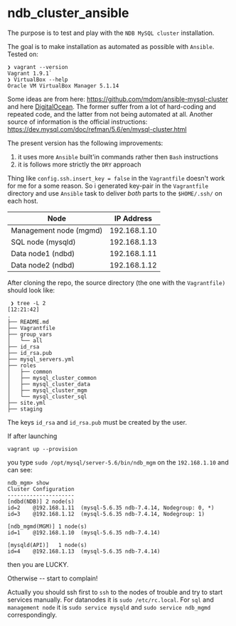 # ndb_cluster_ansible

The purpose is to test and play with the `NDB MySQL cluster` installation.

The goal is to make installation as automated as possible with `Ansible`.
Tested on:
```
❯ vagrant --version
Vagrant 1.9.1`
❯ VirtualBox --help
Oracle VM VirtualBox Manager 5.1.14
```

Some ideas are from here: https://github.com/mdom/ansible-mysql-cluster
and here
[DigitalOcean](https://www.digitalocean.com/community/tutorials/how-to-create-a-multi-node-mysql-cluster-on-ubuntu-16-04).
The former suffer from a lot of hard-coding and repeated code, and the
latter from not being automated at all. Another source of information is the
official instructions:
https://dev.mysql.com/doc/refman/5.6/en/mysql-cluster.html

The present version has the following improvements:

1. it uses more `Ansible` built'in commands rather then `Bash` instructions
2. it is follows more strictly the `DRY` approach




Thing like
`config.ssh.insert_key = false` in the `Vagrantfile` doesn't work for me for a some
reason. So i generated key-pair in the `Vagrantfile` directory and
use `Ansible` task to deliver *both* parts to the `$HOME/.ssh/` on each host.



|Node	| IP Address|
--------|-----------|
|Management node (mgmd)	|192.168.1.10|
|SQL node (mysqld)	|192.168.1.13|
|Data node1 (ndbd)	|192.168.1.11|
|Data node2 (ndbd)	|192.168.1.12|

After cloning the repo, the source directory (the one with the `Vagrantfile)`
should look like:
```
 ❯ tree -L 2                                                                                [12:21:42]
.
├── README.md
├── Vagrantfile
├── group_vars
│   └── all
├── id_rsa
├── id_rsa.pub
├── mysql_servers.yml
├── roles
│   ├── common
│   ├── mysql_cluster_common
│   ├── mysql_cluster_data
│   ├── mysql_cluster_mgm
│   └── mysql_cluster_sql
├── site.yml
├── staging
```
The keys `id_rsa` and `id_rsa.pub` must be created by the user.

If after launching
```
vagrant up --provision
```
you type `sudo /opt/mysql/server-5.6/bin/ndb_mgm` on the `192.168.1.10`
and can see:
```
ndb_mgm> show
Cluster Configuration
---------------------
[ndbd(NDB)]	2 node(s)
id=2	@192.168.1.11  (mysql-5.6.35 ndb-7.4.14, Nodegroup: 0, *)
id=3	@192.168.1.12  (mysql-5.6.35 ndb-7.4.14, Nodegroup: 1)

[ndb_mgmd(MGM)]	1 node(s)
id=1	@192.168.1.10  (mysql-5.6.35 ndb-7.4.14)

[mysqld(API)]	1 node(s)
id=4	@192.168.1.13  (mysql-5.6.35 ndb-7.4.14)
```
then you are LUCKY.

Otherwise -- start to complain!

Actually you should   ssh first to `ssh` to the nodes of trouble and try  to
start services manually. For datanodes it is `sudo /etc/rc.local`. For `sql`
and `management node`  it  is `sudo service mysqld` and `sudo service ndb_mgmd`
correspondingly.